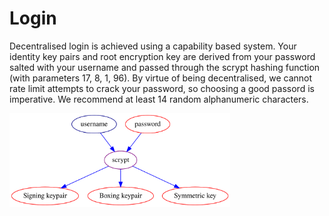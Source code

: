 # Login

Decentralised login is achieved using a capability based system. Your identity key pairs and root encryption key are derived from your password salted with your username and passed through the scrypt hashing function (with parameters 17, 8, 1, 96). By virtue of being decentralised, we cannot rate limit attempts to crack your password, so choosing a good passord is imperative. We recommend at least 14 random alphanumeric characters.

<img alt="Login key derivation" src="/img/scrypt.svg" class="center" style="width: 70%;" />